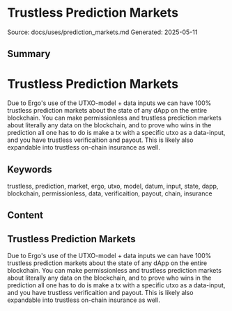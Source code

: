 # Trustless Prediction Markets
Source: docs/uses/prediction_markets.md
Generated: 2025-05-11

## Summary
# Trustless Prediction Markets

Due to Ergo's use of the UTXO-model + data inputs we can have 100% trustless prediction markets about the state of any dApp on the entire blockchain. You can make permissionless and trustless prediction markets about literally any data on the blockchain, and to prove who wins in the prediction all one has to do is make a tx with a specific utxo as a data-input, and you have trustless verificaition and payout. This is likely also expandable into trustless on-chain insurance as well.

## Keywords
trustless, prediction, market, ergo, utxo, model, datum, input, state, dapp, blockchain, permissionless, data, verificaition, payout, chain, insurance

## Content
## Trustless Prediction Markets
Due to Ergo's use of the UTXO-model + data inputs we can have 100% trustless prediction markets about the state of any dApp on the entire blockchain.
You can make permissionless and trustless prediction markets about literally any data on the blockchain, and to prove who wins in the prediction all one has to do is make a tx with a specific utxo as a data-input, and you have trustless verificaition and payout.
This is likely also expandable into trustless on-chain insurance as well.
